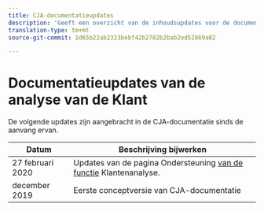 ```yaml
---
title: CJA-documentatieupdates
description: 'Geeft een overzicht van de inhoudsupdates voor de documentatie van Reisanalyse van de Klant die sinds december 2019 is ingesteld. '
translation-type: tm+mt
source-git-commit: 1d65b22ab2323bebf42b2782b2bab2ed52869a02

---
```



# Documentatieupdates van de analyse van de Klant

De volgende updates zijn aangebracht in de CJA-documentatie sinds de aanvang ervan.

| Datum | Beschrijving bijwerken |
| --- | --- |
| 27 februari 2020 | Updates van de pagina Ondersteuning [van de functie](/help/getting-started/cja-aa.md) Klantenanalyse. |
| december 2019 | Eerste conceptversie van CJA-documentatie |
